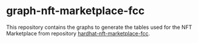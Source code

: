 # graph-nft-marketplace-fcc

This repository contains the graphs to generate the tables used for the NFT Marketplace from repository [hardhat-nft-marketplace-fcc](https://github.com/isosatya/hardhat-nft-marketplace-fcc).
